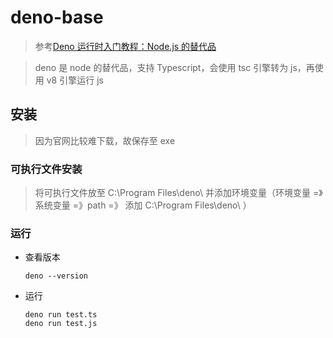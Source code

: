# deno-base

> 参考[Deno 运行时入门教程：Node.js 的替代品](http://www.ruanyifeng.com/blog/2020/01/deno-intro.html)

> deno 是 node 的替代品，支持 Typescript，会使用 tsc 引擎转为 js，再使用 v8 引擎运行 js

## 安装

> 因为官网比较难下载，故保存至 exe

### 可执行文件安装

> 将可执行文件放至 C:\Program Files\deno\ 并添加环境变量（环境变量 =》系统变量 =》path =》 添加 C:\Program Files\deno\ ）


### 运行

* 查看版本
    ~~~
    deno --version
    ~~~

* 运行
    ~~~
    deno run test.ts
    deno run test.js
    ~~~

